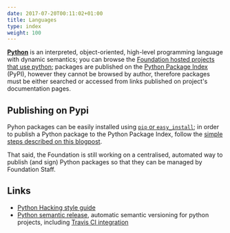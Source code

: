 ```yaml
---
date: 2017-07-20T00:11:02+01:00
title: Languages
type: index
weight: 100
---
```


**[Python](https://www.python.org/)** is an interpreted, object-oriented, high-level programming language with dynamic semantics; you can browse the [Foundation hosted projects that use python](https://github.com/symphonyoss?language=python); packages are published on the [Python Package Index](https://pypi.python.org/pypi) (PyPI), however they cannot be browsed by author, therefore packages must be either searched or accessed from links published on project's documentation pages.

## Publishing on Pypi
Pyhon packages can be easily installed using [`pip` or `easy_install`](https://packaging.python.org/pip_easy_install/); in order to publish a Python package to the Python Package Index, follow the [simple steps described on this blogpost](http://peterdowns.com/posts/first-time-with-pypi.html).

That said, the Foundation is still working on a centralised, automated way to publish (and sign) Python packages so that they can be managed by Foundation Staff.

## Links
- [Python Hacking style guide](https://github.com/symphonyoss/python-symphony/blob/master/HACKING.rst)
- [Python semantic release](http://python-semantic-release.readthedocs.io/), automatic semantic versioning for python projects, including [Travis CI integration](http://python-semantic-release.readthedocs.io/en/latest/automatic-releases/travis.html)